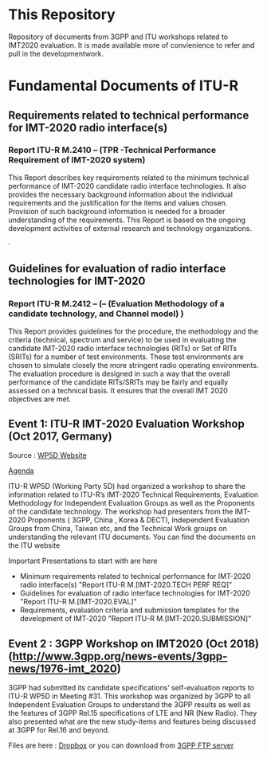 # This Repository

Repository of documents from 3GPP and ITU workshops related to IMT2020 evaluation. It is made available more of convienience to refer and pull in the developmentwork.


# Fundamental Documents of ITU-R

## Requirements related to technical performance for IMT-2020 radio interface(s)

### Report ITU-R M.2410 – (TPR -Technical Performance Requirement of IMT-2020 system)  
This Report describes key requirements related to the minimum technical performance of IMT-2020 candidate radio interface technologies. It also provides the necessary background information about the individual requirements and the justification for the items and values chosen. Provision of such background information is needed for a broader understanding of the requirements. This Report is based on the ongoing development activities of external research and technology organizations.

·          

## Guidelines for evaluation of radio interface technologies for IMT-2020

### Report ITU-R M.2412 – (– (Evaluation Methodology of a candidate technology, and Channel model) ) 
This Report provides guidelines for the procedure, the methodology and the criteria (technical, spectrum and service) to be used in evaluating the candidate IMT-2020 radio interface technologies (RITs) or Set of RITs (SRITs) for a number of test environments. These test environments are chosen to simulate closely the more stringent radio operating environments. The evaluation procedure is designed in such a way that the overall performance of the candidate RITs/SRITs may be fairly and equally assessed on a technical basis. It ensures that the overall IMT 2020 objectives are met.

 
## Event 1: ITU-R IMT-2020 Evaluation Workshop (Oct 2017, Germany) 
Source : 
[WP5D Website](https://www.itu.int/en/ITU-R/study-groups/rsg5/rwp5d/imt-2020/Pages/ws-20171004.aspx)

[Agenda](https://www.itu.int/en/ITU-R/study-groups/rsg5/rwp5d/imt-2020/Pages/ws-20171004.aspx)

ITU-R WP5D (Working Party 5D) had organized a workshop to share the information related to ITU-R’s IMT-2020 Technical Requirements, Evaluation Methodology for Independent Evaluation Groups as well as the Proponents of the candidate technology. The workshop had presenters from the IMT-2020 Proponents ( 3GPP, China , Korea & DECT), Independent Evaluation Groups from China, Taiwan etc, and the Technical Work groups on understanding the relevant ITU documents. You can find the documents on the ITU website

Important Presentations to start with are here

* Minimum requirements related to technical performance for IMT-2020 radio interface(s) "Report ITU-R M.[IMT-2020.TECH PERF REQ]"​
* Guidelines for evaluation of radio interface technologies for IMT-2020 "Report ITU-R M.[IMT-2020.EVAL]"​
* Requirements, evaluation criteria and submission templates for the development of IMT‑2020 "Report ITU-R M.[IMT-2020.SUBMISSION]"
               

## Event 2 : 3GPP Workshop on IMT2020  (Oct 2018) (http://www.3gpp.org/news-events/3gpp-news/1976-imt_2020)

3GPP had submitted its candidate specifications’ self-evaluation reports to ITU-R WP5D in Meeting #31. This workshop was organized by 3GPP to all Independent Evaluation Groups to understand the 3GPP results as well as the features of 3GPP Rel.15 specifications of LTE and NR (New Radio). They also presented what are the new study-items and features being discussed at 3GPP for Rel.16 and beyond.

Files are here :  [Dropbox](https://www.dropbox.com/sh/3dn8sd1ft875d1h/AADP5bJ-JvYDtMdHfM0_Rdlta?dl=0)  or you can download from [3GPP FTP server](http://www.3gpp.org/ftp/workshop/2018-10-24_25_WS_on_3GPP_subm_tw_IMT2020/Docs/)
